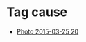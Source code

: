 <!--
title: Tag cause
date: 2020-06-28T14:49:39.378Z
tags:
-->
# Tag cause

 * [Photo 2015-03-25 20](114607145132.md)